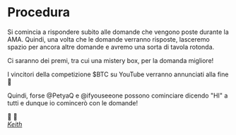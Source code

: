# Procedura

Si comincia a rispondere subito alle domande che vengono poste durante la AMA. Quindi, una volta che le domande verranno risposte, lasceremo spazio per ancora altre domande e avremo una sorta di tavola rotonda. 

Ci saranno dei premi, tra cui una mistery box, per la domanda migliore! 

I vincitori della competizione $BTC su YouTube verranno annunciati alla fine 🎁 

Quindi, forse @PetyaQ  e @ifyouseeone possono cominciare dicendo "HI" a tutti e dunque io comincerò con le domande! 

👋 👋
[<br><i>Keith</i>](https://t.me/CryptoKeith)